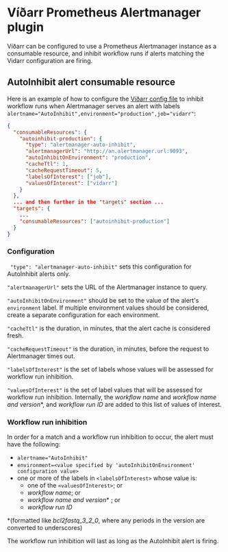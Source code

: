 # Víðarr Prometheus Alertmanager plugin

Víðarr can be configured to use a Prometheus Alertmanager instance as a 
consumable resource, and inhibit workflow runs if alerts matching the Vidarr 
configuration are firing.

## AutoInhibit alert consumable resource
Here is an example of how to configure the 
[Víðarr config file](../admin-guide.md) to inhibit workflow runs when 
Alertmanager serves an alert with labels 
`alertname="AutoInhibit",environment="production",job="vidarr"`:

```json
{
  "consumableResources": {
    "autoinhibit-production": {
      "type": "alertmanager-auto-inhibit",
      "alertmanagerUrl": "http://an.alertmanager.url:9093",
      "autoInhibitOnEnvironment": "production",
      "cacheTtl": 1,
      "cacheRequestTimeout": 5,
      "labelsOfInterest": ["job"],
      "valuesOfInterest": ["vidarr"]
    }
  },
  ... and then further in the "targets" section ...
  "targets": {
    ...
    "consumableResources": ["autoinhibit-production"]
  }
}
```

### Configuration

` "type": "alertmanager-auto-inhibit"` sets this configuration for AutoInhibit
alerts only.

`"alertmanagerUrl"` sets the URL of the Alertmanager instance to query.

`"autoInhibitOnEnvironment"` should be set to the value of the alert's
`environment` label. If multiple environment values should be considered,
create a separate configuration for each environment.

`"cacheTtl"` is the duration, in minutes, that the alert cache is considered
fresh.

`"cacheRequestTimeout"` is the duration, in minutes, before the request to
Alertmanager times out.

`"labelsOfInterest"` is the set of labels whose values will be assessed for 
workflow run inhibition.

`"valuesOfInterest"` is the set of label values that will be assessed for 
workflow run inhibition. Internally, the _workflow name_ and _workflow name and version_*,
and _workflow run ID_ are added to this list of values of interest.

### Workflow run inhibition
In order for a match and a workflow run inhibition to occur, the alert must
have the following:
  * `alertname="AutoInhibit"`
  * `environment=<value specified by 'autoInhibitOnEnvironment' configuration value>`
  * one or more of the labels in `<labelsOfInterest>` whose value is:
    * one of the `<valuesOfInterest>`; or
    * _workflow name_; or
    * _workflow name and version_* ; or
    * _workflow run ID_

*(formatted like 
_bcl2fastq_3_2_0_, where any periods in the version are converted to underscores)

The workflow run inhibition will last as long as the AutoInhibit alert is 
firing.

